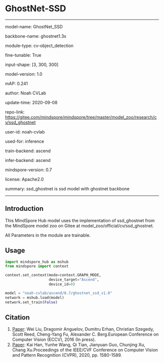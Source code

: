 # GhostNet-SSD

---

model-name: GhostNet_SSD

backbone-name: ghostnet1.3x

module-type: cv-object_detection

fine-tunable: True

input-shape: [3, 300, 300]

model-version: 1.0

mAP: 0.241

author: Noah CVLab

update-time: 2020-09-08

repo-link: <https://gitee.com/mindspore/mindspore/tree/master/model_zoo/research/cv/ssd_ghostnet>

user-id: noah-cvlab

used-for: inference

train-backend: ascend

infer-backend: ascend

mindspore-version: 0.7

license: Apache2.0

summary: ssd_ghostnet is ssd model with ghostnet backbone

---

## Introduction

This MindSpore Hub model uses the implementation of ssd_ghostnet from the MindSpore model zoo on Gitee at model_zoo/official/cv/ssd_ghostnet.

All Parameters in the module are trainable.

## Usage

```python
import mindspore_hub as mshub
from mindspore import context

context.set_context(mode=context.GRAPH_MODE,
                    device_target="Ascend",
                    device_id=0)

model = "noah-cvlab/ascend/0.7/ghostnet_ssd_v1.0"
network = mshub.load(model)
network.set_train(False)

```

## Citation

1. [Paper](https://arxiv.org/abs/1512.02325):   Wei Liu, Dragomir Anguelov, Dumitru Erhan, Christian Szegedy, Scott Reed, Cheng-Yang Fu, Alexander C. Berg.European Conference on Computer Vision (ECCV), 2016 (In press).
2. [Paper](https://openaccess.thecvf.com/content_CVPR_2020/html/Han_GhostNet_More_Features_From_Cheap_Operations_CVPR_2020_paper.html):   Kai Han, Yunhe Wang, Qi Tian, Jianyuan Guo, Chunjing Xu, Chang Xu.Proceedings of the IEEE/CVF Conference on Computer Vision and Pattern Recognition (CVPR), 2020, pp. 1580-1589.
